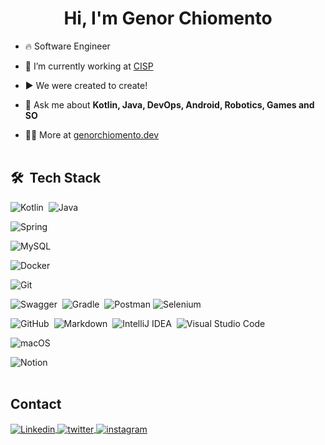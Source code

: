 <h1 align="center">Hi, I'm Genor Chiomento</h1>

- 🔥 Software Engineer

- 🔭 I’m currently working at [CISP](https://github.com/cisp-it/)

- ▶️ We were created to create!

- 💬 Ask me about **Kotlin, Java, DevOps, Android, Robotics, Games and SO**

- 👨‍💻 More at [genorchiomento.dev](https://genorchiomento.github.io/)
<br><br>

## 🛠 &nbsp;Tech Stack

![Kotlin](https://img.shields.io/badge/kotlin-%237F52FF.svg?style=for-the-badge&logo=kotlin&logoColor=white)&nbsp;
![Java](https://img.shields.io/badge/java-%23ED8B00?style=for-the-badge&logo=openjdk&logoColor=white)&nbsp;
<!-- ![HTML5](https://img.shields.io/badge/html5-%23E34F26.svg?style=for-the-badge&logo=html5&logoColor=white)&nbsp;
![CSS3](https://img.shields.io/badge/css3-%231572B6.svg?style=for-the-badge&logo=css3&logoColor=white)&nbsp;
![JavaScript](https://img.shields.io/badge/javascript-%23323330.svg?style=for-the-badge&logo=javascript&logoColor=%23F7DF1E)&nbsp; -->

![Spring](https://img.shields.io/badge/spring-%236DB33F.svg?style=for-the-badge&logo=spring&logoColor=white)&nbsp;
<!-- ![Apache Kafka](https://img.shields.io/badge/Apache%20Kafka-000?style=for-the-badge&logo=apachekafka)&nbsp;
![Bootstrap](https://img.shields.io/badge/bootstrap-%238511FA.svg?style=for-the-badge&logo=bootstrap&logoColor=white) -->

<!-- ![MongoDB](https://img.shields.io/badge/MongoDB-%234ea94b.svg?style=for-the-badge&logo=mongodb&logoColor=white)&nbsp;
![Postgres](https://img.shields.io/badge/postgres-%23316192.svg?style=for-the-badge&logo=postgresql&logoColor=white)&nbsp;
![SQLite](https://img.shields.io/badge/sqlite-%2307405e.svg?style=for-the-badge&logo=sqlite&logoColor=white)&nbsp; -->
![MySQL](https://img.shields.io/badge/mysql-%2300f.svg?style=for-the-badge&logo=mysql&logoColor=white)&nbsp;
<!-- ![Neo4J](https://img.shields.io/badge/Neo4j-008CC1?style=for-the-badge&logo=neo4j&logoColor=white)&nbsp;
![Redis](https://img.shields.io/badge/redis-%23DD0031.svg?style=for-the-badge&logo=redis&logoColor=white)&nbsp; -->


![Docker](https://img.shields.io/badge/docker-%230db7ed.svg?style=for-the-badge&logo=docker&logoColor=white)&nbsp;
<!-- ![Kubernetes](https://img.shields.io/badge/kubernetes-%23326ce5.svg?style=for-the-badge&logo=kubernetes&logoColor=white)&nbsp;
![Terraform](https://img.shields.io/badge/terraform-%235835CC.svg?style=for-the-badge&logo=terraform&logoColor=white)&nbsp;
![Ansible](https://img.shields.io/badge/ansible-%231A1918.svg?style=for-the-badge&logo=ansible&logoColor=white)&nbsp; -->
![Git](https://img.shields.io/badge/git-%23F05033.svg?style=for-the-badge&logo=git&logoColor=white)&nbsp;
<!-- ![Jenkins](https://img.shields.io/badge/jenkins-%232C5263.svg?style=for-the-badge&logo=jenkins&logoColor=white)&nbsp; -->

<!-- ![Android](https://img.shields.io/badge/Android-3DDC84?style=for-the-badge&logo=android&logoColor=white)&nbsp; -->
![Swagger](https://img.shields.io/badge/-Swagger-%23Clojure?style=for-the-badge&logo=swagger&logoColor=white)&nbsp;
![Gradle](https://img.shields.io/badge/Gradle-02303A.svg?style=for-the-badge&logo=Gradle&logoColor=white)&nbsp;
![Postman](https://img.shields.io/badge/Postman-FF6C37?style=for-the-badge&logo=postman&logoColor=white)
![Selenium](https://img.shields.io/badge/-selenium-%43B02A?style=for-the-badge&logo=selenium&logoColor=white)&nbsp;

![GitHub](https://img.shields.io/badge/github-%23121011.svg?style=for-the-badge&logo=github&logoColor=white)&nbsp;
![Markdown](https://img.shields.io/badge/-Markdown-05122A?style=for-the-badge&logo=markdown)&nbsp;
![IntelliJ IDEA](https://img.shields.io/badge/IntelliJIDEA-000000.svg?style=for-the-badge&logo=intellij-idea&logoColor=white)&nbsp;
![Visual Studio Code](https://img.shields.io/badge/-Visual%20Studio%20Code-05122A?style=for-the-badge&logo=visual-studio-code&logoColor=007ACC)&nbsp;

![macOS](https://img.shields.io/badge/mac%20os-000000?style=for-the-badge&logo=macos&logoColor=F0F0F0)&nbsp;
<!-- ![Linux](https://img.shields.io/badge/Linux-FCC624?style=for-the-badge&logo=linux&logoColor=black)&nbsp;
![Windows](https://img.shields.io/badge/Windows-0078D6?style=for-the-badge&logo=windows&logoColor=white)&nbsp;
![Arduino](https://img.shields.io/badge/-Arduino-00979D?style=for-the-badge&logo=Arduino&logoColor=white)&nbsp; -->
![Notion](https://img.shields.io/badge/Notion-%23000000.svg?style=for-the-badge&logo=notion&logoColor=white)&nbsp;
<br><br>

## Contact

<p align="left">
<a href="https://www.linkedin.com/in/genorchiomento/" target="_blank">
  <img align="center" src="https://img.shields.io/badge/linkedin-%230077B5.svg?style=flat&logo=linkedin&logoColor=white" alt="Linkedin"/>
</a>
<a href="https://twitter.com/genorchiomento" target="_blank">
  <img align="center" src="https://img.shields.io/badge/Twitter-%231DA1F2.svg?style=flat&logo=Twitter&logoColor=white" alt="twitter"/>  
</a>
<a href="https://instagram.com/sougenor" target="_blank">
 <img align="center" src="https://img.shields.io/badge/Instagram-%23E4405F.svg?style=flat&logo=Instagram&logoColor=white" alt="instagram"/>
</a>
</a>
</p>
